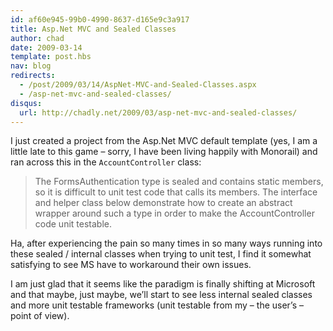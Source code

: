```yaml
---
id: af60e945-99b0-4990-8637-d165e9c3a917
title: Asp.Net MVC and Sealed Classes
author: chad
date: 2009-03-14
template: post.hbs
nav: blog
redirects:
  - /post/2009/03/14/AspNet-MVC-and-Sealed-Classes.aspx
  - /asp-net-mvc-and-sealed-classes/
disqus:
  url: http://chadly.net/2009/03/asp-net-mvc-and-sealed-classes/
---
```


I just created a project from the Asp.Net MVC default template (yes, I am a little late to this game – sorry, I have been living happily with Monorail) and ran across this in the `AccountController` class:

> The FormsAuthentication type is sealed and contains static members, so it is difficult to unit test code that calls its members. The interface and helper class below demonstrate how to create an abstract wrapper around such a type in order to make the AccountController code unit testable.

Ha, after experiencing the pain so many times in so many ways running into these sealed / internal classes when trying to unit test, I find it somewhat satisfying to see MS have to workaround their own issues.

I am just glad that it seems like the paradigm is finally shifting at Microsoft and that maybe, just maybe, we’ll start to see less internal sealed classes and more unit testable frameworks (unit testable from my – the user’s – point of view).